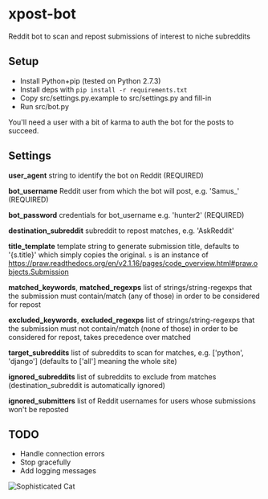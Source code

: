 xpost-bot
=========

Reddit bot to scan and repost submissions of interest to niche subreddits

Setup
-----

* Install Python+pip (tested on Python 2.7.3)
* Install deps with `pip install -r requirements.txt`
* Copy src/settings.py.example to src/settings.py and fill-in
* Run src/bot.py

You'll need a user with a bit of karma to auth the bot for the posts to succeed.

Settings
--------

**user_agent** string to identify the bot on Reddit (REQUIRED)

**bot_username** Reddit user from which the bot will post, e.g. 'Samus_' (REQUIRED)

**bot_password** credentials for bot_username e.g. 'hunter2' (REQUIRED)

**destination_subreddit** subreddit to repost matches, e.g. 'AskReddit'

**title_template** template string to generate submission title, defaults to '{s.title}' which simply copies the original. `s` is an instance of https://praw.readthedocs.org/en/v2.1.16/pages/code_overview.html#praw.objects.Submission

**matched_keywords**, **matched_regexps** list of strings/string-regexps that the submission must contain/match (any of those) in order to be considered for repost

**excluded_keywords**, **excluded_regexps** list of strings/string-regexps that the submission must not contain/match (none of those) in order to be considered for repost, takes precedence over matched

**target_subreddits** list of subreddits to scan for matches, e.g. \['python', 'django'] (defaults to \['all'] meaning the whole site)

**ignored_subreddits** list of subreddits to exclude from matches (destination_subreddit is automatically ignored)

**ignored_submitters** list of Reddit usernames for users whose submissions won't be reposted

TODO
----

* Handle connection errors
* Stop gracefully
* Add logging messages

<img src="http://makeameme.org/media/created/i-should-write-udvuld.jpg" alt="Sophisticated Cat" title="I should write some tests" />

